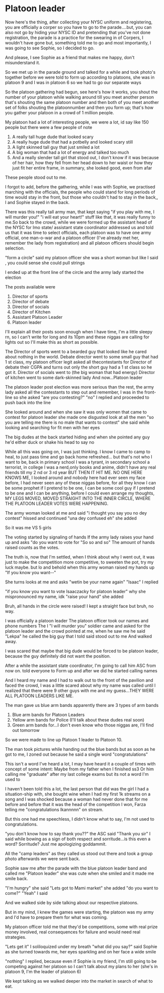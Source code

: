 # Platoon leader

Now here's the thing, after collecting your NYSC
uniform and registering, you are officially a corper so
you have to go to the parade….but, you can also not
go by hiding your NYSC ID and pretending that
you've not done registration, the parade is a practice
for the swearing in of Corpers, I wouldn't have gone
but, something told me to go and most importantly, I
was going to see Sophie, so I decided to go.

And please, I see Sophie as a friend that makes me
happy, don't misunderstand it.

So we met up in the parade ground and talked for a
while and took photo's together before we were told
to form up according to platoons, she was in platoon
9 and I was in platoon 6 so we had to go our separate
ways

So the platoon gathering had begun, see here's how it
works, you shout the number of your platoon while
walking around till you meet another person that's
shouting the same platoon number and then both of
you meet another set of folks shouting the platoonnumber and then you form up; that's how you gather
your platoon in a crowd of 1 million people.

My platoon had a lot of interesting people, we were a
lot, id say like 150 people but there were a few people
of note
1. A really tall huge dude that looked scary
2. A really huge dude that had a potbelly and looked
scary still
3. A light skinned tall guy that just smiled a lot
4. A big woman that had a lot of energy and talked
too much
5. And a really slender tall girl that stood out, I don't
know if it was because of her hair, how they fell from
her head down to her waist or how they just fit her
entire frame, in summary, she looked good, even from
afar

These people stood out to me.

I forgot to add, before the gathering, while I was with
Sophie, we practised marching with the officials, the
people who could stand for long periods of time would
stay in the front, but those who couldn't had to stay
in the back,, I and Sophie stayed in the back.

There was this really tall army man, that kept saying
"if you play with me, I will murder you!"
"i will eat your heart!" stuff like that, it was really
funny to me.So back to the crowd, while we were formed up the
assistant head of the NYSC for Imo state/ assistant
state coordinator addressed us and told us that it
was time to select officials, each platoon was to have
one army official, one man-o-war and a platoon
officer (I've already met her, remember the lady from
registration) and all platoon officers should begin
selection.

"form a circle" said my platoon officer
she was a short woman but like I said , you could
sense she could pull strings

I ended up at the front line of the circle and the
army lady started the election

The posts available were
1. Director of sports
2. Director of debate
3. Director of socials
4. Director of Kitchen
5. Assistant Platoon Leader
6. Platoon leader

I'll explain all their posts soon enough when I have
time, I'm a little sleepy rn, so I can't write for long
and its 10pm and these niggas are calling for lights
out so I'll make this as short as possible.

The Director of sports went to a bearded guy that
looked like he cared about nothing in the world.
Debate director went to some small guy that had 1 st
class, my platoon officer legit asked all thecontestants for Director of debate their CGPA and
turns out only the short guy had a 1 st class so he got
it.
Director of socials went to (the big woman that had
energy)
Director of kitchen went to some dark-skinned lady
And now…Platoon leader

The platoon leader post election was more serious
than the rest, the army lady asked all the
contestants to step out and remember, I was in the
front-line so she asked
"are you contesting?"
"no" I replied and proceeded to push back into the
line

She looked around and when she saw it was only
women that came to contest for platoon leader she
made one disgusted look at all the men
"so you are telling me there is no male that wants to
contest" she said while looking and searching for fit
men with her eyes

The big dudes at the back started hiding and when
she pointed any guy he'd either duck or shake his
head to say no

While all this was going on, I was just thinking.
I know I came to camp to heal, to just pass time and
go back home refreshed… but that's not who I want
to be, back in primary school I was a tyrant, in
secondary school a terrorist, in college I was a nerd,only books and anime, didn't have any real friends
till my 2 nd or 3 rd year BUT THEN IT HIT ME.
NO ONE HERE KNOWS ME, I looked around and
nobody here had ever seen my face before, I had
never seen any of these niggas before, for all they
know I can be some prophet if I pretend to be one, I
can be some cool guy if I pretend to be one and I can
be anything, before I could even arrange my thoughts,
MY LEGS MOVED, MOVED STRAIGHT INTO THE INNER
CIRCLE, WHERE THE PLATOON LEADER VOTES WERE
HAPPENING.

The army woman looked at me and said
"i thought you say you no dey contest" hissed and
continued
"una dey confused eh" she added

So it was me VS 5 girls

The voting started by signaling of hands
If the army lady raises your hand up and asks
"do you want to vote for "So so and so"
The amount of hands raised counts as the votes.

The truth is, now that I'm settled, when I think about
why I went out, it was just to make the competition
more competitive, to sweeten the pot, try my luck
maybe. but lo and behold when this army woman
raised my hands up
"If you know you want--"

She turns looks at me and asks "wetin be your name
again"
"Isaac" I replied

"if you know you want to vote Isaaczacky for platoon
leader" why she mispronounced my name, idk
"raise your hand" she added

Bruh, all hands in the circle were raised!
I kept a straight face but bruh, no way.

I was officially a platoon leader
The platoon officer took our names and phone
numbers
The I "I will murder you" soldier came and asked for
the platoon leader and the crowd pointed at me,
when he saw me he said
"Lekpa" he called the big guy that I told said stood
out to me
And walked away.

I was scared that maybe that big dude would be
forced to be platoon leader, because the guy
definitely did not want the position.

After a while the assistant state coordinator, I'm
going to call him ASC from now on. told everyone to
Form up and after we did he started calling names

And I heard my name and I had to walk out to the
front of the pavilion and faced the crowd, I was a
little scared about why my name was called until I
realized that there were 9 other guys with me and my
guess…THEY WERE ALL PLATOON LEADERS LIKE ME.

The man gave us blue arm bands apparently there are
3 types of arm bands
1. Blue arm bands for Platoon Leaders
2. Yellow arm bands for Police (I'll talk about these
dudes real soon)
3. Green arm bands for…I don't even know who those
niggas are, I'll find out tomorrow

So we were made to line up Platoon 1 leader to
Platoon 10.

The man took pictures while handing out the blue
bands but as soon as he got to me, I zoned out
because he said a single word
"congratulations"

This isn't a word I've heard a lot, I may have heard it
a couple of times with concept of some intent:
Maybe from my father when I finished ss3
Or him calling me "graduate" after my last college
exams but its not a word I'm used to

I haven't been told this a lot, the last person that did
was the girl I had a situation-ship with, she bought
wine when I had my first 1k streams on a song and I
was shocked because a woman had never done that
for me before and before that it was the head of the
competition I won, Farza telling me "congratulations
Ikannnnn" on stream.

But this one had me speechless, I didn't know what to
say, I'm not used to congratulations.

"you don't know how to say thank you??" the ASC
said
"Thank you sir" I said while bowing as a sign of both
respect and sorritude…is this even a word? Sorritude?
Just me apologizing goddammit.

All the "camp leaders" as they called us stood out
there and took a group photo afterwards we were sent
back.

Sophie saw me after the parade with the blue platoon
leader band and called me "Platoon leader" she was
cute when she smiled and it made me smile back.

"I'm hungry" she said
"Lets got to Mami market" she added
"do you want to come?"
"Yeah" I said

And we walked side by side talking about our
respective platoons.

But in my mind, I knew the games were starting, the
platoon was my army and I'd have to prepare them
for what was coming.

My platoon officer told me that they'd be
competitions, some with real prize money involved,
real consequences for failure and would need real
strategies.

"Lets get it" I soliloquized under my breath
"what did you say?" said Sophie as she turned
towards me, her eyes sparkling and on her face a
wide smile

"nothing" I replied, because even if Sophie is my
friend, I'm still going to be competing against her
platoon so I can't talk about my plans to her (she's in
platoon 9, I'm the leader of platoon 6)

We kept talking as we walked deeper into the market
in search of what to eat.
